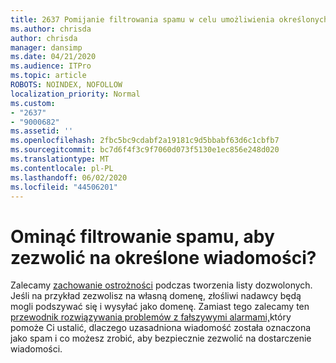 ```yaml
---
title: 2637 Pomijanie filtrowania spamu w celu umożliwienia określonych wiadomości?
ms.author: chrisda
author: chrisda
manager: dansimp
ms.date: 04/21/2020
ms.audience: ITPro
ms.topic: article
ROBOTS: NOINDEX, NOFOLLOW
localization_priority: Normal
ms.custom:
- "2637"
- "9000682"
ms.assetid: ''
ms.openlocfilehash: 2fbc5bc9cdabf2a19181c9d5bbabf63d6c1cbfb7
ms.sourcegitcommit: bc7d6f4f3c9f7060d073f5130e1ec856e248d020
ms.translationtype: MT
ms.contentlocale: pl-PL
ms.lasthandoff: 06/02/2020
ms.locfileid: "44506201"
---
```

# <a name="bypass-spam-filtering-to-allow-specific-messages"></a>Ominąć filtrowanie spamu, aby zezwolić na określone wiadomości?

Zalecamy [zachowanie ostrożności](https://docs.microsoft.com/exchange/troubleshoot/antispam/cautions-against-bypassing-spam-filters) podczas tworzenia listy dozwolonych. Jeśli na przykład zezwolisz na własną domenę, złośliwi nadawcy będą mogli podszywać się i wysyłać jako domenę.  Zamiast tego zalecamy ten [przewodnik rozwiązywania problemów z fałszywymi alarmami,](https://docs.microsoft.com/microsoft-365/security/office-365-security/anti-spam-protection)który pomoże Ci ustalić, dlaczego uzasadniona wiadomość została oznaczona jako spam i co możesz zrobić, aby bezpiecznie zezwolić na dostarczenie wiadomości.

